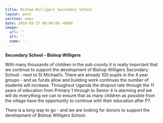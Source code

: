 ```yaml
---
title: Bishop Willigers Secondary School
layout: post
section: news
date: 2018-03-27 00:00:00 +0000
image:
  url: ''
  alt: ''
  name: ''
---
```

**Secondary School - Bishop Willigers** 

With many thousands of children in the sub-county it is really important that we continue to support the development of Bishop Willigers Secondary School - next to St Michael’s. There are already 100 pupils in the 4 year groups - and as funds allow and building work continues the number of students will increase. Throughout Uganda the dropout rate through the 11 years of education from Primary 1 through to Senior 4 is alarming and we will do everything we can to ensure that as many children as possible from the village have the opportunity to continue with their education after P7. 

There is a long way to go - and we are looking for donors to support the development of Bishop Willigers School.